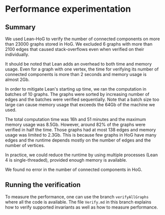 # Performance experimentation

## Summary

We used Lean-HoG to verify the number of connected components on more than
23000 graphs stored in HoG. We excluded 6 graphs with more than 2100 edges
that caused stack-overflows even when verified on their individually.

It should be noted that Lean adds an overhead to both time and memory usage.
Even for a graph with one vertex, the time for verifying its number of connected
components is more than 2 seconds and memory usage is almost 2Gb.

In order to mitigate Lean's starting up time, we ran the computation in batches
of 10 graphs. The graphs were sorted by increasing number of edges and the
batches were verified sequentially. Note that a batch size too large can cause
memory usage that exceeds the 64Gb of the machine we used.

The total computation time was 16h and 51 minutes and the maximum memory usage
was 8.5Gb. However, around 82% of the graphs were verified in half the time.
Those graphs had at most 138 edges and memory usage was limited to 2.3Gb. This
is because few graphs in HoG have many edges and the runtime depends mostly on
the number of edges and the number of vertices.

In practice, we could reduce the runtime by using multiple processes (Lean 4 is
single-threaded), provided enough memory is available.

We found no error in the number of connected components in HoG.

## Running the verification

To measure the performance, one can use the branch `verifyAllGraphs` where all
the code is available. The file `Verify.md` in this branch explains how to
verify supported invariants as well as how to measure performance.
